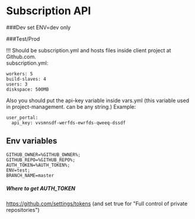 # Subscription API

###Dev
set ENV=dev only

###Test/Prod

!!! Should be subscription.yml and hosts files inside client project at Github.com.
<br/>
subscription.yml:
```
workers: 5
build-slaves: 4
users: 3
diskspace: 500MB 
```


Also you should put the api-key variable inside vars.yml (this variable used in project-management. can be any string.)
Example:
```
user_portal:
  api_key: vvsmnsdf-werfds-ewrfds-qweeq-dssdf
```


## Env variables
```
GITHUB_OWNER=%GITHUB_OWNER%;
GITHUB_REPO=%GITHUB_REPO%;
AUTH_TOKEN=%AUTH_TOKEN%;
ENV=test;
BRANCH_NAME=master
```

 ##### Where to get AUTH_TOKEN
 https://github.com/settings/tokens (and set true for "Full control of private repositories")
